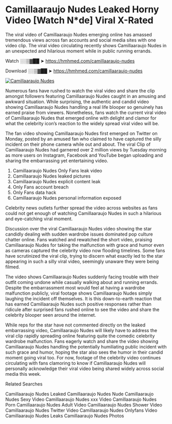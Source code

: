 ﻿# Camillaaraujo Nudes Leaked Horny Video [Watch N*de] Viral X-Rated

The viral video of ﻿Camillaaraujo Nudes emerging online has amassed tremendous views across fan accounts and social media sites with one video clip. The viral video circulating recently shows ﻿Camillaaraujo Nudes in an unexpected and hilarious moment while in public running errands. 

Watch ░░▒▓██ ➤ https://hmhmed.com/camillaaraujo-nudes

Download ░░▒▓██ ➤ https://hmhmed.com/camillaaraujo-nudes

[![Camillaaraujo Nudes](https://i.imgur.com/dJHk4Zq.gif)](https://hmhmed.com/camillaaraujo-nudes)

Numerous fans have rushed to watch the viral video and share the clip amongst followers featuring ﻿Camillaaraujo Nudes caught in an amusing and awkward situation. While surprising, the authentic and candid video showing ﻿Camillaaraujo Nudes handling a real life blooper so genuinely has earned praise from viewers. Nonetheless, fans watch the current viral video of ﻿Camillaaraujo Nudes that emerged online with delight and clamor for what the celebrity icon’s reaction to the widely spread viral video will be.

The fan video showing ﻿Camillaaraujo Nudes first emerged on Twitter on Monday, posted by an amused fan who claimed to have captured the silly incident on their phone camera while out and about. The viral Clip of ﻿Camillaaraujo Nudes had garnered over 2 million views by Tuesday morning as more users on Instagram, Facebook and YouTube began uploading and sharing the embarrassing yet entertaining video. 

1. ﻿Camillaaraujo Nudes Only Fans leak video
2. ﻿Camillaaraujo Nudes leaked pictures
3. ﻿Camillaaraujo Nudes explicit content leak
4. Only Fans account breach
5. Only Fans data hack
6. ﻿Camillaaraujo Nudes personal information exposed

Celebrity news outlets further spread the video across websites as fans could not get enough of watching ﻿Camillaaraujo Nudes in such a hilarious and eye-catching viral moment. 

Discussion over the viral ﻿Camillaaraujo Nudes video showing the star candidly dealing with sudden wardrobe issues dominated pop culture chatter online. Fans watched and rewatched the short video, praising ﻿Camillaaraujo Nudes for taking the malfunction with grace and humor even as cameras captured the celebrity video now flooding timelines. Some fans have scrutinized the viral clip, trying to discern what exactly led to the star appearing in such a silly viral video, seemingly unaware they were being filmed.

The video shows ﻿Camillaaraujo Nudes suddenly facing trouble with their outfit coming undone while casually walking about and running errands. Despite the embarrassment most would feel at having a wardrobe malfunction publicly, viral footage shows ﻿Camillaaraujo Nudes simply laughing the incident off themselves. It is this down-to-earth reaction that has earned ﻿Camillaaraujo Nudes such positive responses rather than ridicule after surprised fans rushed online to see the video and share the celebrity blooper seen around the internet.  

While reps for the star have not commented directly on the leaked embarrassing video, ﻿Camillaaraujo Nudes will likely have to address the viral clip rapidly spreading online featuring quite the comedic celebrity wardrobe malfunction. Fans eagerly watch and share the video showing ﻿Camillaaraujo Nudes handling the potentially humiliating public incident with such grace and humor, hoping the star also sees the humor in their candid moment going viral too. For now, footage of the celebrity video continues circulating with fans clamoring to know if ﻿Camillaaraujo Nudes will personally acknowledge their viral video being shared widely across social media this week.

Related Searches

﻿Camillaaraujo Nudes Leaked
﻿Camillaaraujo Nudes Nude
﻿Camillaaraujo Nudes Sexy Video
﻿Camillaaraujo Nudes xxx Video
﻿Camillaaraujo Nudes Porn
﻿Camillaaraujo Nudes Adult Video
﻿Camillaaraujo Nudes Shower Video
﻿Camillaaraujo Nudes Twitter Video
﻿Camillaaraujo Nudes Onlyfans Video
﻿Camillaaraujo Nudes Leaks
﻿Camillaaraujo Nudes Photos